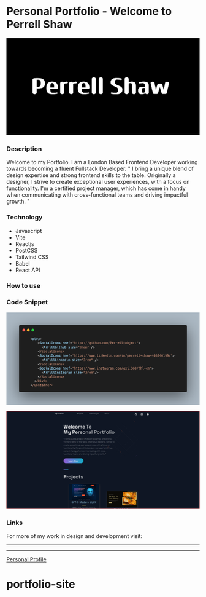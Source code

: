 # Personal Portfolio - Welcome to Perrell Shaw

![banner](/photosread/Perrell_Shaw.png)

### Description

Welcome to my Portfolio. I am a London Based Frontend Developer working towards becoming a fluent Fullstack Developer. " I bring a unique blend of design expertise and strong frontend skills to the table. Originally a designer, I strive to create exceptional user experiences, with a focus on functionality. I'm a certified project manager, which has come in handy when communicating with cross-functional teams and driving impactful growth. "

### Technology

- Javascript
- Vite
- Reactjs
- PostCSS
- Tailwind CSS
- Babel
- React API

### How to use

### Code Snippet

![code snippet](photosread/ps_carbon.png)

![code snippet](photosread/portfolio_site.png)

### Links

For more of my work in design and development visit:

---

---

[Personal Profile](https://perrellshaw.netlify.app/)

# portfolio-site

